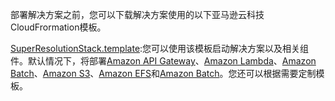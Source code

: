 部署解决方案之前，您可以下载解决方案使用的以下亚马逊云科技CloudFrormation模板。

[SuperResolutionStack.template][template]:您可以使用该模板启动解决方案以及相关组件。默认情况下，将部署[Amazon API Gateway][api-gateway]、[Amazon Lambda][lambda]、[Amazon Batch][Batch]、[Amazon S3][s3]、[Amazon EFS][efs]和[Amazon Batch][Batch]。您还可以根据需要定制模板。 

 [template]:https://aws-gcr-solutions.s3.amazonaws.com/Aws-gcr-ai-super-resolution/latest/SuperResolutionStack.template
 [api-gateway]: https://aws.amazon.com/cn/api-gateway/
[lambda]: https://aws.amazon.com/cn/lambda/
[s3]: https://aws.amazon.com/cn/s3/
[Batch]: https://aws.amazon.com/cn/batch/
[efs]: https://aws.amazon.com/cn/efs/
[inf1]: https://aws.amazon.com/cn/ec2/instance-types/inf1/